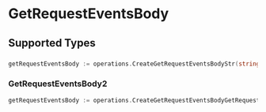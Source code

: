 # GetRequestEventsBody


## Supported Types

### 

```go
getRequestEventsBody := operations.CreateGetRequestEventsBodyStr(string{/* values here */})
```

### GetRequestEventsBody2

```go
getRequestEventsBody := operations.CreateGetRequestEventsBodyGetRequestEventsBody2(operations.GetRequestEventsBody2{/* values here */})
```

